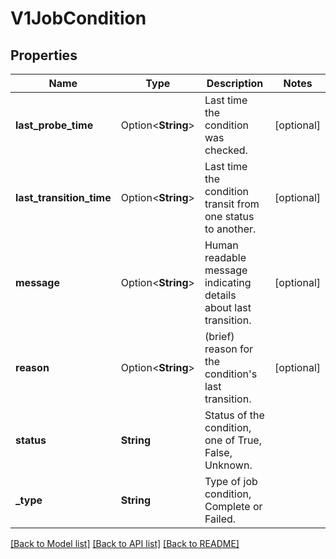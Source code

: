 # V1JobCondition

## Properties

Name | Type | Description | Notes
------------ | ------------- | ------------- | -------------
**last_probe_time** | Option<**String**> | Last time the condition was checked. | [optional]
**last_transition_time** | Option<**String**> | Last time the condition transit from one status to another. | [optional]
**message** | Option<**String**> | Human readable message indicating details about last transition. | [optional]
**reason** | Option<**String**> | (brief) reason for the condition's last transition. | [optional]
**status** | **String** | Status of the condition, one of True, False, Unknown. | 
**_type** | **String** | Type of job condition, Complete or Failed. | 

[[Back to Model list]](../README.md#documentation-for-models) [[Back to API list]](../README.md#documentation-for-api-endpoints) [[Back to README]](../README.md)


